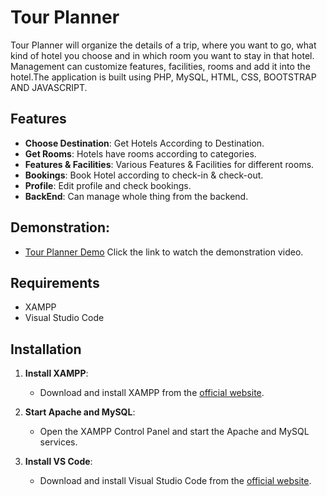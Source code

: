 # Tour Planner

Tour Planner will organize the details of a trip, where you want to go, what kind of hotel you choose and in which room you want to stay in that hotel. Management can customize features, facilities, rooms and add it into the hotel.The application is built using PHP, MySQL, HTML, CSS, BOOTSTRAP AND JAVASCRIPT.

## Features

- **Choose Destination**: Get Hotels According to Destination.
- **Get Rooms**: Hotels have rooms according to categories.
- **Features & Facilities**: Various Features & Facilities for different rooms.
- **Bookings**: Book Hotel according to check-in & check-out.
- **Profile**: Edit profile and check bookings.
- **BackEnd**: Can manage whole thing from the backend.

## Demonstration:
   - [Tour Planner Demo](https://youtu.be/hCXvdWDIT18) Click the link to watch the demonstration video.

## Requirements

- XAMPP
- Visual Studio Code

## Installation

1. **Install XAMPP**:
   - Download and install XAMPP from the [official website](https://www.apachefriends.org/index.html).

2. **Start Apache and MySQL**:
   - Open the XAMPP Control Panel and start the Apache and MySQL services.

3. **Install VS Code**:
   - Download and install Visual Studio Code from the [official website](https://code.visualstudio.com/).
